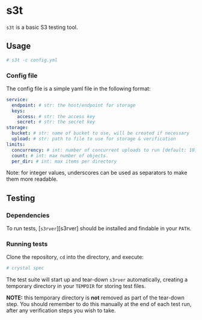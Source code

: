 # s3t

`s3t` is a basic S3 testing tool.

## Usage

```bash
# s3t -c config.yml
```

### Config file

The config file is a simple yaml file in the following format:

```yaml
service:
  endpoint: # str: the host/endpoint for storage
  keys:
    access: # str: the access key
    secret: # str: the secret key
storage:
  bucket: # str: name of bucket to use, will be created if necessary
  upload: # str: path to file to use for storage & verification
limits:
  concurrency: # int: number of concurrent uploads to run [default: 10]
  count: # int: max number of objects.
  per_dir: # int: max items per directory
```

Note: for integer values, underscores can be used as separators to
make them more readable.

## Testing

### Dependencies

To run tests, [`s3rver`][s3rver] should be installed and findable
in your `PATH`.

### Running tests

Clone the repository, `cd` into the directory, and execute:

```bash
# crystal spec
```

The test suite will start up and tear-down `s3rver` automatically, creating
a temporary directory in your `TEMPDIR` for storing test files.

**NOTE:** this temporary directory is **not** removed as part of the tear-down
step. You should remember to do this manually at the end of each test run, after
any verification steps you wish to take.
